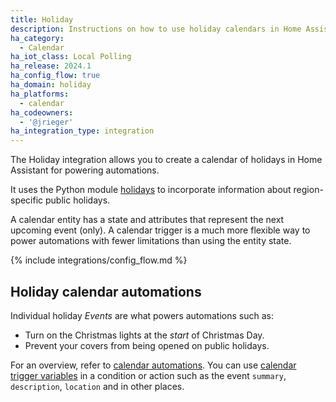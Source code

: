 ```yaml
---
title: Holiday
description: Instructions on how to use holiday calendars in Home Assistant.
ha_category:
  - Calendar
ha_iot_class: Local Polling
ha_release: 2024.1
ha_config_flow: true
ha_domain: holiday
ha_platforms:
  - calendar
ha_codeowners:
  - '@jrieger'
ha_integration_type: integration
---
```


The Holiday integration allows you to create a calendar of holidays in Home Assistant for powering automations.

It uses the Python module [holidays](https://pypi.org/project/holidays/) to incorporate information about region-specific public holidays.

A calendar entity has a state and attributes that represent the next upcoming event (only). A calendar trigger is a much more flexible way to power automations with fewer limitations than using the entity state.

{% include integrations/config_flow.md %}

## Holiday calendar automations

Individual holiday *Events* are what powers automations such as:

- Turn on the Christmas lights at the *start* of Christmas Day.
- Prevent your covers from being opened on public holidays.

For an overview, refer to [calendar automations](/integrations/calendar#automation). You can use [calendar trigger variables](/docs/automation/templating/#calendar) in a condition or action such as the event `summary`, `description`, `location` and in other places.

